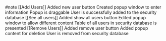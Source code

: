 #note
[[Add Users]] 
	Added new user button
	Created popup window to enter information
	Popup is draggable
	User is successfully added to the security database
[[See all users]]
	Added show all users button
	Edited popup window to allow different content
	Table of all users in security database is presented
[[Remove Users]]
	Added remove user button
	Added popup content for deletion
	User is removed from security database